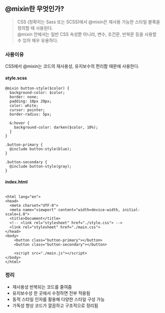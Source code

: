 ## @mixin란 무엇인가?
> CSS (정확히는 Sass 또는 SCSS)에서 @mixin은 재사용 가능한 스타일 블록을 정의할 때 사용된다. <br> @mixin 안에서는 일반 CSS 속성뿐 아니라, 변수, 조건문, 반복문 등을 사용할 수 있어 매우 유용하다.

### 사용이유 
 CSS에서 @mixin는 코드의 재사용성, 유지보수의 편리함 때문에 사용한다. 

#### style.scss 
```
@mixin button-style($color) {
  background-color: $color;
  border: none;
  padding: 10px 20px;
  color: white;
  cursor: pointer;
  border-radius: 5px;

  &:hover {
    background-color: darken($color, 10%);
  }
}

.button-primary {
  @include button-style(blue);
}

.button-secondary {
  @include button-style(gray);
}

```

#### index.html 
```

<html lang="en">
<head>
  <meta charset="UTF-8">
  <meta name="viewport" content="width=device-width, initial-scale=1.0">
  <title>Document</title>
  <!-- <link rel="stylesheet" href="./style.css"> -->
  <link rel="stylesheet" href="./main.css">
</head>
<body>  
    <button class="button-primary"></button>
    <button class="button-secondary"></button>

    <script src="./main.js"></script>
</body>
</html>
```

### 정리 

+ 재사용성 반복되는 코드를 줄여줌
+ 유지보수성	한 곳에서 수정하면 전부 적용됨
+ 동적 스타일 인자를 활용해 다양한 스타일 구성 가능
+ 가독성 향상 코드가 깔끔하고 구조적으로 정리됨
